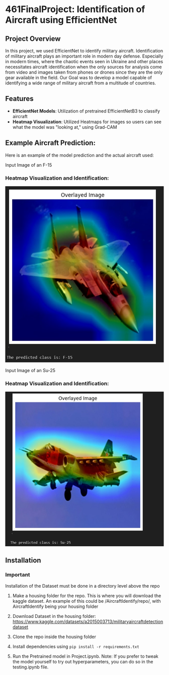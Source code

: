 # 461FinalProject: Identification of Aircraft using EfficientNet

## Project Overview
In this project, we used EfficientNet to identify military aircraft. Identification of military aircraft plays an important role in modern day defense. Especially in modern times, where the chaotic events seen in Ukraine and other places necessitates aircraft identification when the only sources for analysis come from video and images taken from phones or drones since they are the only gear available in the field. Our Goal was to develop a model capable of identifying a wide range of military aircraft from a multitude of countries.

## Features
* **EfficientNet Models**: Utilization of pretrained EfficientNetB3 to classify aircraft
* **Heatmap Visualization**: Utilized Heatmaps for images so users can see what the model was "looking at," using Grad-CAM



## Example Aircraft Prediction:
Here is an example of the model prediction and the actual aircraft used:

Input Image of an F-15

### Heatmap Visualization and Identification:

![alt text](https://github.com/Jquijioc/461FinalProject/blob/main/GithubF15.jpg)


Input Image of an Su-25

### Heatmap Visualization and Identification:

![alt text](https://github.com/Jquijioc/461FinalProject/blob/main/GithubSu25.jpg)


## Installation

### **Important**

Installation of the Dataset must be done in a directory level above the repo

1. Make a housing folder for the repo. This is where you will download the kaggle dataset. An example of this could be /AircraftIdentify/repo/, with AircraftIdentify being your housing folder
2. Download Dataset in the housing folder:
https://www.kaggle.com/datasets/a2015003713/militaryaircraftdetectiondataset

2. Clone the repo inside the housing folder
3. Install dependencies using ``` pip install -r requirements.txt ```
4. Run the Pretrained model in Project.ipynb. Note: If you prefer to tweak the model yourself to try out hyperparameters, you can do so in the testing.ipynb file.
